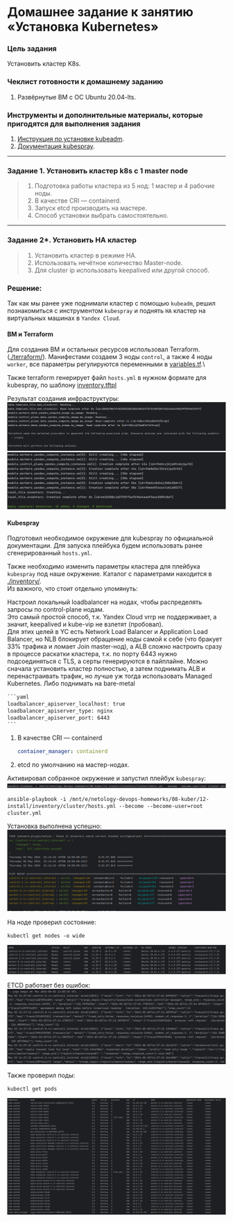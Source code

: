# Домашнее задание к занятию «Установка Kubernetes»

### Цель задания

Установить кластер K8s.

### Чеклист готовности к домашнему заданию

1. Развёрнутые ВМ с ОС Ubuntu 20.04-lts.

### Инструменты и дополнительные материалы, которые пригодятся для выполнения задания

1. [Инструкция по установке kubeadm](https://kubernetes.io/docs/setup/production-environment/tools/kubeadm/create-cluster-kubeadm/).
2. [Документация kubespray](https://kubespray.io/).

-----

### Задание 1. Установить кластер k8s с 1 master node

> 1. Подготовка работы кластера из 5 нод: 1 мастер и 4 рабочие ноды.
> 2. В качестве CRI — containerd.
> 3. Запуск etcd производить на мастере.
> 4. Способ установки выбрать самостоятельно.

-----

### Задание 2*. Установить HA кластер

> 1. Установить кластер в режиме HA.
> 2. Использовать нечётное количество Master-node.
> 3. Для cluster ip использовать keepalived или другой способ.

### Решение:

Так как мы ранее уже поднимали кластер с помощью `kubeadm`, решил познакомиться с инструментом `kubespray` и поднять `HA` кластер на виртуальных машинах в `Yandex Cloud`.

#### ВМ и Terraform

Для создания ВМ и остальных ресурсов использовал Terraform. ([./terraform/](terraform)).
Манифестами создаем 3 ноды `control`, а также 4 ноды `worker`, все параметры регулируются переменными в [variables.tf](terraform/variables.tf).\

Также terraform генерирует файл `hosts.yml` в нужном формате для kubespray, по шаблону [inventory.tftpl](terraform/inventory.tftpl)

Результат создания инфраструктуры:
![](img/01.png)
![](img/02.png)

#### Kubespray

Подготовил необходимое окружение для kubespray по официальной документации. Для запуска плейбука будем использовать ранее сгенерированный `hosts.yml`.

Также необходимо изменить параметры кластера для плейбука `kubespray` под наше окружение. Каталог с параметрами находится в [./inventory/](inventory).  
Из важного, что стоит отдельно упомянуть:

 Настроил локальный loadbalancer на нодах, чтобы распределять запросы по control-plane нодам.  
 Это самый простой способ, т.к. Yandex Cloud vrrp не поддерживает, а значит, keepalived и kube-vip не взлетят (пробовал).   
 Для этих целей в YC есть Network Load Balancer и Application Load Balancer, но NLB блокирует обращение ноды самой к себе (что бракует 33% трафика и ломает Join master-нод), а ALB сложно настроить сразу в процессе раскатки кластера, т.к. по порту 6443 нужно подсоединяться с TLS, а серты генерируются в пайплайне. 
 Можно сначала установить кластер полностью, а затем поднимать ALB и перенастраивать трафик, но лучше уж тогда использовать Managed Kubernetes. Либо поднимать на bare-metal
    
    ```yaml
    loadbalancer_apiserver_localhost: true
    loadbalancer_apiserver_type: nginx 
    loadbalancer_apiserver_port: 6443
    ```  
1. В качестве CRI — containerd
    ```yaml
    container_manager: containerd
    ```
2. etcd по умолчанию на мастер-нодах.

Активировал собранное окружение и запустил плейбук `kubespray`:
![](img/07.png)
```shell
ansible-playbook -i /mnt/e/netology-devops-homeworks/08-kuber/12-install/inventory/cluster/hosts.yml --become --become-user=root cluster.yml
```

Установка выполнена успешно:
![](img/03.png)

На ноде проверил состояние:
```shell
kubectl get nodes -o wide
```
![](img/04.png)

ETCD работает без ошибок:
![](img/06.png)

Также проверил поды:
```shell
kubectl get pods
```
![](img/05.png)

